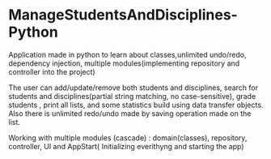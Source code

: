 # ManageStudentsAndDisciplines-Python
Application made in python to learn about classes,unlimited undo/redo, dependency injection, multiple modules(implementing repository and controller into the project)

The user can add/update/remove both students and disciplines, search for students and disciplines(partial string matching, no case-sensitive), grade students , print all lists, and some statistics build using data transfer objects. Also there is unlimited redo/undo made by saving operation made on the list.

Working with multiple modules (cascade) : domain(classes), repository, controller, UI and AppStart( Initializing everithyng and starting the app)
